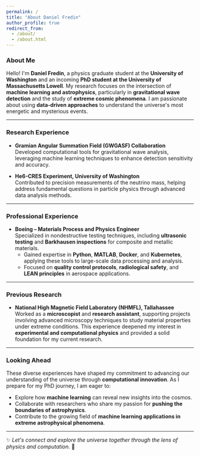 ```yaml
---
permalink: /
title: "About Daniel Fredin"
author_profile: true
redirect_from: 
  - /about/
  - /about.html
---
```


### **About Me**  

Hello! I'm **Daniel Fredin**, a physics graduate student at the **University of Washington** and an incoming **PhD student at the University of Massachusetts Lowell**. My research focuses on the intersection of **machine learning and astrophysics**, particularly in **gravitational wave detection** and the study of **extreme cosmic phenomena**. I am passionate about using **data-driven approaches** to understand the universe's most energetic and mysterious events.  

---

### **Research Experience**  

- **Gramian Angular Summation Field (GWGASF) Collaboration**  
  Developed computational tools for gravitational wave analysis, leveraging machine learning techniques to enhance detection sensitivity and accuracy.  

- **He6-CRES Experiment, University of Washington**  
  Contributed to precision measurements of the neutrino mass, helping address fundamental questions in particle physics through advanced data analysis methods.  

---

### **Professional Experience**  

- **Boeing – Materials Process and Physics Engineer**  
  Specialized in nondestructive testing techniques, including **ultrasonic testing** and **Barkhausen inspections** for composite and metallic materials.  
  - Gained expertise in **Python**, **MATLAB**, **Docker**, and **Kubernetes**, applying these tools to large-scale data processing and analysis.  
  - Focused on **quality control protocols**, **radiological safety**, and **LEAN principles** in aerospace applications.  

---

### **Previous Research**  

- **National High Magnetic Field Laboratory (NHMFL), Tallahassee**  
  Worked as a **microscopist** and **research assistant**, supporting projects involving advanced microscopy techniques to study material properties under extreme conditions. This experience deepened my interest in **experimental and computational physics** and provided a solid foundation for my current research.  

---

### **Looking Ahead**  

These diverse experiences have shaped my commitment to advancing our understanding of the universe through **computational innovation**. As I prepare for my PhD journey, I am eager to:  
- Explore how **machine learning** can reveal new insights into the cosmos.  
- Collaborate with researchers who share my passion for **pushing the boundaries of astrophysics**.  
- Contribute to the growing field of **machine learning applications in extreme astrophysical phenomena**.  

---

✨ _Let's connect and explore the universe together through the lens of physics and computation._ 🌌

